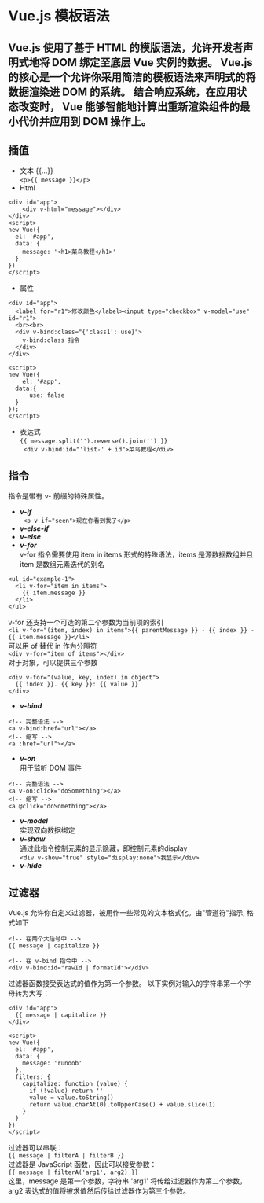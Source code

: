 Vue.js 模板语法
====
Vue.js 使用了基于 HTML 的模版语法，允许开发者声明式地将 DOM 绑定至底层 Vue 实例的数据。
Vue.js 的核心是一个允许你采用简洁的模板语法来声明式的将数据渲染进 DOM 的系统。
结合响应系统，在应用状态改变时， Vue 能够智能地计算出重新渲染组件的最小代价并应用到 DOM 操作上。
----
## 插值
* 文本  {{...}}  
`<p>{{ message }}</p>`
* Html  
```
<div id="app">
    <div v-html="message"></div>
</div>
<script>
new Vue({
  el: '#app',
  data: {
    message: '<h1>菜鸟教程</h1>'
  }
})
</script>
```  
* 属性
```
<div id="app">
  <label for="r1">修改颜色</label><input type="checkbox" v-model="use" id="r1">
  <br><br>
  <div v-bind:class="{'class1': use}">
    v-bind:class 指令
  </div>
</div>
    
<script>
new Vue({
    el: '#app',
  data:{
      use: false
  }
});
</script>
```
* 表达式  
`{{ message.split('').reverse().join('') }}`  
` <div v-bind:id="'list-' + id">菜鸟教程</div>`
## 指令
指令是带有 v- 前缀的特殊属性。
* ***v-if***  
` <p v-if="seen">现在你看到我了</p>`
* ***v-else-if***  
* ***v-else***  
* ***v-for***  
v-for 指令需要使用 item in items 形式的特殊语法，items 是源数据数组并且 item 是数组元素迭代的别名
```
<ul id="example-1">
  <li v-for="item in items">
    {{ item.message }}
  </li>
</ul>
```
v-for 还支持一个可选的第二个参数为当前项的索引  
`<li v-for="(item, index) in items">{{ parentMessage }} - {{ index }} - {{ item.message }}</li>`  
可以用 of 替代 in 作为分隔符  
`<div v-for="item of items"></div>`  
对于对象，可以提供三个参数
```
<div v-for="(value, key, index) in object">
  {{ index }}. {{ key }}: {{ value }}
</div>
```
* ___v-bind___
```
<!-- 完整语法 -->
<a v-bind:href="url"></a>
<!-- 缩写 -->
<a :href="url"></a>
```
* ***v-on***  
用于监听 DOM 事件  
```
<!-- 完整语法 -->
<a v-on:click="doSomething"></a>
<!-- 缩写 -->
<a @click="doSomething"></a>
```
*  ***v-model***  
实现双向数据绑定
*  ***v-show***  
通过此指令控制元素的显示隐藏，即控制元素的display  
`<div v-show="true" style="display:none">我显示</div>`
*  ***v-hide***  
## 过滤器
Vue.js 允许你自定义过滤器，被用作一些常见的文本格式化。由"管道符"指示, 格式如下
```
<!-- 在两个大括号中 -->
{{ message | capitalize }}

<!-- 在 v-bind 指令中 -->
<div v-bind:id="rawId | formatId"></div>
```
过滤器函数接受表达式的值作为第一个参数。
以下实例对输入的字符串第一个字母转为大写：
```
<div id="app">
  {{ message | capitalize }}
</div>
    
<script>
new Vue({
  el: '#app',
  data: {
    message: 'runoob'
  },
  filters: {
    capitalize: function (value) {
      if (!value) return ''
      value = value.toString()
      return value.charAt(0).toUpperCase() + value.slice(1)
    }
  }
})
</script>
```
过滤器可以串联：  
`{{ message | filterA | filterB }}`  
过滤器是 JavaScript 函数，因此可以接受参数：   
`{{ message | filterA('arg1', arg2) }}`   
这里，message 是第一个参数，字符串 'arg1' 将传给过滤器作为第二个参数， arg2 表达式的值将被求值然后传给过滤器作为第三个参数。
